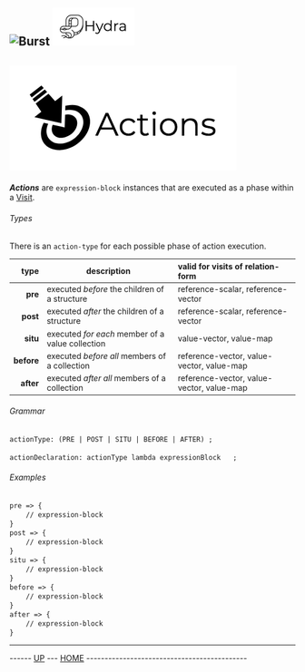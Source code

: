 ![Burst](../doc/burst_small.png "") ![](../../doc/hydra_small.png "")
--
     
![](actions.png "")
--

___Actions___ are `expression-block` instances that are executed as a phase
 within a [Visit](visits.md).

###### Types 
There is an `action-type` for each possible phase of action execution.

|  type | description |  valid for visits of relation-form |
|---:|---|:---|
|  __pre__ |  executed _before_ the children of a structure |  reference-scalar, reference-vector  |
|  __post__ |  executed _after_ the children of a structure |  reference-scalar, reference-vector  |
|  __situ__ |  executed _for each_ member of a value collection |  value-vector, value-map  |
|  __before__ |  executed _before all_ members of a collection |  reference-vector, value-vector, value-map  |
|  __after__ |  executed _after all_ members of a collection |  reference-vector, value-vector, value-map  |

###### Grammar
    actionType: (PRE | POST | SITU | BEFORE | AFTER) ;
    
    actionDeclaration: actionType lambda expressionBlock   ;

###### Examples
    pre => {
        // expression-block 
    }
    post => {
        // expression-block 
    }
    situ => {
        // expression-block 
    }
    before => {
        // expression-block  
    }
    after => {
        // expression-block  
    }

---
------ [UP](../readme.md) ---  [HOME](../../readme.md) --------------------------------------------
